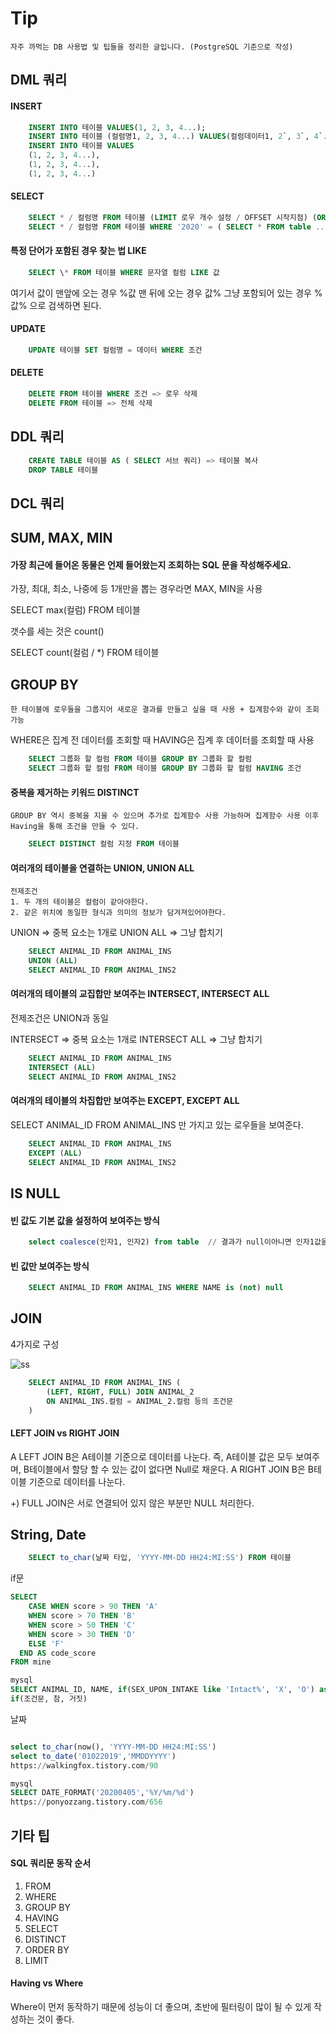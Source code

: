 # Tip

    자주 까먹는 DB 사용법 및 팁들을 정리한 글입니다. (PostgreSQL 기준으로 작성)

## DML 쿼리

#### INSERT

```sql
    INSERT INTO 테이블 VALUES(1, 2, 3, 4...);
    INSERT INTO 테이블 (컬럼명1, 2, 3, 4...) VALUES(컬럼데이터1, 2`, 3`, 4`...);
    INSERT INTO 테이블 VALUES
    (1, 2, 3, 4...),
    (1, 2, 3, 4...),
    (1, 2, 3, 4...)
```

#### SELECT

```sql
    SELECT * / 컬럼명 FROM 테이블 (LIMIT 로우 개수 설정 / OFFSET 시작지점) (ORDER BY 컬럼 ASC/DESC)
    SELECT * / 컬럼명 FROM 테이블 WHERE '2020' = ( SELECT * FROM table ... ) => 서브쿼리
```

#### 특정 단어가 포함된 경우 찾는 법 LIKE

```sql
    SELECT \* FROM 테이블 WHERE 문자열 컬럼 LIKE 값
```

여기서 값이 맨앞에 오는 경우 %값
맨 뒤에 오는 경우 값%
그냥 포함되어 있는 경우 %값% 으로 검색하면 된다.

#### UPDATE

```sql
    UPDATE 테이블 SET 컬럼명 = 데이터 WHERE 조건
```

#### DELETE

```sql
    DELETE FROM 테이블 WHERE 조건 => 로우 삭제
    DELETE FROM 테이블 => 전체 삭제
```

## DDL 쿼리

```sql
    CREATE TABLE 테이블 AS ( SELECT 서브 쿼리) => 테이블 복사
    DROP TABLE 테이블
```

## DCL 쿼리

## SUM, MAX, MIN

#### 가장 최근에 들어온 동물은 언제 들어왔는지 조회하는 SQL 문을 작성해주세요.

가장, 최대, 최소, 나중에 등 1개만을 뽑는 경우라면 MAX, MIN을 사용

SELECT max(컬럼) FROM 테이블

갯수를 세는 것은 count()

SELECT count(컬럼 / \*) FROM 테이블

## GROUP BY

    한 테이블에 로우들을 그룹지어 새로운 결과를 만들고 싶을 때 사용 + 집계함수와 같이 조회 가능

WHERE은 집계 전 데이터를 조회할 때 HAVING은 집계 후 데이터를 조회할 때 사용

```sql
    SELECT 그룹화 할 컬럼 FROM 테이블 GROUP BY 그룹화 할 컬럼
    SELECT 그룹화 할 컬럼 FROM 테이블 GROUP BY 그룹화 할 컬럼 HAVING 조건
```

#### 중복을 제거하는 키워드 DISTINCT

    GROUP BY 역시 중복을 지울 수 있으며 추가로 집계함수 사용 가능하며 집계함수 사용 이후 Having을 통해 조건을 만들 수 있다.

```sql
    SELECT DISTINCT 컬럼 지정 FROM 테이블
```

#### 여러개의 테이블을 연결하는 UNION, UNION ALL

    전제조건
    1. 두 개의 테이블은 컬럼이 같아야한다.
    2. 같은 위치에 동일한 형식과 의미의 정보가 담겨져있어야한다.

UNION => 중복 요소는 1개로
UNION ALL => 그냥 합치기

```sql
    SELECT ANIMAL_ID FROM ANIMAL_INS
    UNION (ALL)
    SELECT ANIMAL_ID FROM ANIMAL_INS2
```

#### 여러개의 테이블의 교집합만 보여주는 INTERSECT, INTERSECT ALL

전제조건은 UNION과 동일

INTERSECT => 중복 요소는 1개로
INTERSECT ALL => 그냥 합치기

```sql
    SELECT ANIMAL_ID FROM ANIMAL_INS
    INTERSECT (ALL)
    SELECT ANIMAL_ID FROM ANIMAL_INS2
```

#### 여러개의 테이블의 차집합만 보여주는 EXCEPT, EXCEPT ALL

SELECT ANIMAL_ID FROM ANIMAL_INS 만 가지고 있는 로우들을 보여준다.

```sql
    SELECT ANIMAL_ID FROM ANIMAL_INS
    EXCEPT (ALL)
    SELECT ANIMAL_ID FROM ANIMAL_INS2
```

## IS NULL

#### 빈 값도 기본 값을 설정하여 보여주는 방식

```sql
    select coalesce(인자1, 인자2) from table  // 결과가 null이아니면 인자1값을 가져오고 null이면 인자2를 반환
```

#### 빈 값만 보여주는 방식

```sql
    SELECT ANIMAL_ID FROM ANIMAL_INS WHERE NAME is (not) null
```

## JOIN

4가지로 구성

![ss](https://theartofpostgresql.com/img/SQL-JOINS-Example-0.png)

```sql
    SELECT ANIMAL_ID FROM ANIMAL_INS (
        (LEFT, RIGHT, FULL) JOIN ANIMAL_2
        ON ANIMAL_INS.컬럼 = ANIMAL_2.컬럼 등의 조건문
    )
```

#### LEFT JOIN vs RIGHT JOIN

A LEFT JOIN B은 A테이블 기준으로 데이터를 나눈다. 즉, A테이블 값은 모두 보여주며, B테이블에서 할당 할 수 있는 값이 없다면 Null로 채운다.
A RIGHT JOIN B은 B테이블 기준으로 데이터를 나눈다.

+) FULL JOIN은 서로 연결되어 있지 않은 부분만 NULL 처리한다.

## String, Date

```sql
    SELECT to_char(날짜 타입, 'YYYY-MM-DD HH24:MI:SS') FROM 테이블
```

if문

```sql
SELECT
    CASE WHEN score > 90 THEN 'A'
    WHEN score > 70 THEN 'B'
    WHEN score > 50 THEN 'C'
    WHEN score > 30 THEN 'D'
    ELSE 'F'
  END AS code_score
FROM mine

mysql
SELECT ANIMAL_ID, NAME, if(SEX_UPON_INTAKE like 'Intact%', 'X', 'O') as '중성화' from ANIMAL_INS
if(조건문, 참, 거짓)
```

날짜

```sql

select to_char(now(), 'YYYY-MM-DD HH24:MI:SS')
select to_date('01022019','MMDDYYYY')
https://walkingfox.tistory.com/90

mysql
SELECT DATE_FORMAT('20200405','%Y/%m/%d')
https://ponyozzang.tistory.com/656

```

## 기타 팁

#### SQL 쿼리문 동작 순서

1. FROM
2. WHERE
3. GROUP BY
4. HAVING
5. SELECT
6. DISTINCT
7. ORDER BY
8. LIMIT

#### Having vs Where

Where이 먼저 동작하기 때문에 성능이 더 좋으며, 초반에 필터링이 많이 될 수 있게 작성하는 것이 좋다.
